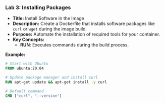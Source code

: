 ### **Lab 3: Installing Packages**
- **Title:** Install Software in the Image  
- **Description:** Create a Dockerfile that installs software packages like `curl` or `wget` during the image build.  
- **Purpose:** Automate the installation of required tools for your container.  
- **Key Concepts:**  
  - **RUN**: Executes commands during the build process.

**Example:**
```Dockerfile
# Start with Ubuntu
FROM ubuntu:20.04

# Update package manager and install curl
RUN apt-get update && apt-get install -y curl

# Default command
CMD ["curl", "--version"]
```